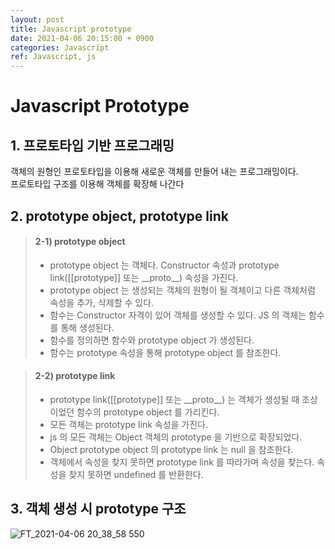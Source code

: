 ```yaml
---
layout: post
title: Javascript prototype
date: 2021-04-06 20:15:00 + 0900
categories: Javascript
ref: Javascript, js
---
```

# Javascript Prototype

## 1. 프로토타입 기반 프로그래밍
  객체의 원형인 프로토타입을 이용해 새로운 객체를 만들어 내는 프로그래밍이다.   
  프로토타입 구조를 이용해 객체를 확장해 나간다
  
## 2. prototype object, prototype link
> #### 2-1) prototype object
> - prototype object 는 객체다. Constructor 속성과 prototype link(\[[prototype]] 또는 \_\_proto__) 속성을 가진다.   
> - prototype object 는 생성되는 객체의 원형이 될 객체이고 다른 객체처럼 속성을 추가, 삭제할 수 있다.   
> - 함수는 Constructor 자격이 있어 객체를 생성할 수 있다. JS 의 객체는 함수를 통해 생성된다.   
> - 함수를 정의하면 함수와 prototype object 가 생성된다.   
> - 함수는 prototype 속성을 통해 prototype object 를 참조한다.
   
> #### 2-2) prototype link
> - prototype link(\[[prototype\]] 또는 \_\_proto__) 는 객체가 생성될 때 조상이었던 함수의 prototype object 를 가리킨다.   
> - 모든 객체는 prototype link 속성을 가진다.   
> - js 의 모든 객체는 Object 객체의 prototype 을 기반으로 확장되었다. 
> - Object prototype object 의 prototype link 는 null 을 참조한다.
> - 객체에서 속성을 찾지 못하면 prototype link 를 따라가며 속성을 찾는다. 속성을 찾지 못하면 undefined 를 반환한다.   

## 3. 객체 생성 시 prototype 구조
![FT_2021-04-06 20_38_58 550](https://user-images.githubusercontent.com/13375810/113706395-9aadf380-9719-11eb-9d3e-bfbef4e35a3f.png)
